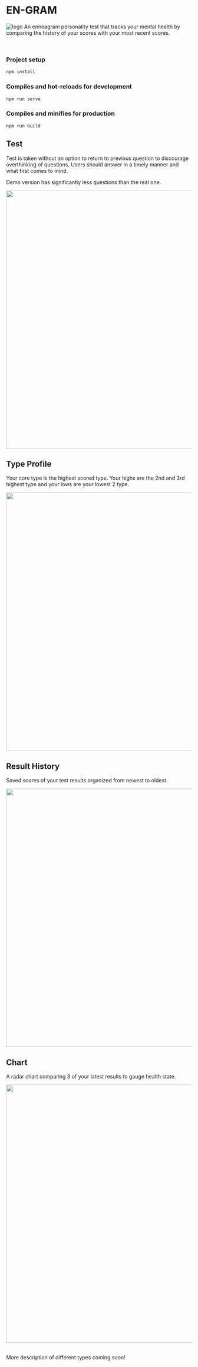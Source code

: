 # EN-GRAM

![logo](../vue/readme/homepage.png)
An enneagram personality test that tracks your mental health by comparing the history of your scores with your most recent scores.

<br/>

### Project setup

```
npm install
```

### Compiles and hot-reloads for development

```
npm run serve
```

### Compiles and minifies for production

```
npm run build
```

## Test

<p>Test is taken without an option to return to previous question to discourage overthinking of questions. Users should answer in a timely manner and what first comes to mind.</P>
<p>Demo version has significantly less questions than the real one.</p>
<img src="https://user-images.githubusercontent.com/16319058/171530700-787d2311-1616-4f69-869f-dd1c7498f4e3.png" width="700"/>

<br/>

## Type Profile

<p>Your core type is the highest scored type.  Your highs are the 2nd and 3rd highest type and your lows are your lowest 2 type.</p>
<img src="https://user-images.githubusercontent.com/16319058/171530951-32d933f6-311b-4e74-afff-4e8fb5ec67d3.png" width="700"/>

<br/>

## Result History

<p>Saved scores of your test results organized from newest to oldest.</P>
<img src="https://user-images.githubusercontent.com/16319058/171531400-f8bec213-c732-4e0b-8d9b-d286eec0388a.png" width="700"/>

<br/>

## Chart

<p>A radar chart comparing 3 of your latest results to gauge health state.</P>
<img src="https://user-images.githubusercontent.com/16319058/171531145-e6051c74-0f8c-4802-bcae-9afdc09c846b.png" width="700"/>
<br/>

<br/>
<p>More description of different types coming soon!</p>
